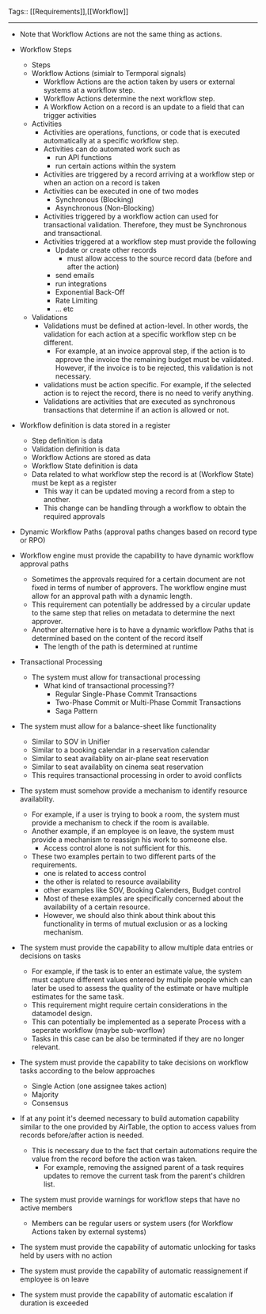 Tags:: [[Requirements]],[[Workflow]]
_________________
- Note that Workflow Actions are not the same thing as actions.

- Workflow Steps
	- Steps
	- Workflow Actions (simialr to Termporal signals)
		- Workflow Actions are the action taken by users or external systems at a workflow step.
		- Workflow Actions determine the next workflow step.
		- A Workflow Action on a record is an update to a field that can trigger activities
	- Activities
		- Activities are operations, functions, or code that is executed automatically at a specific workflow step.
		- Activities can do automated work such as
			- run API functions
			- run certain actions within the system
		- Activities are triggered by a record arriving at a workflow step or when an action on a record is taken
		- Activities can be executed in one of two modes
			- Synchronous (Blocking)
			- Asynchronous (Non-Blocking)
		- Activities triggered by a workflow action can used for transactional validation. Therefore, they must be Synchronous and transactional.
		- Activities triggered at a workflow step must provide the following
			- Update or create other records
				- must allow access to the source record data (before and after the action)
			- send emails
			- run integrations
			- Exponential Back-Off
			- Rate Limiting
			- ... etc
	- Validations
		- Validations must be defined at action-level. In other words, the validation for each action at a specific workflow step cn be different.
			- For example, at an invoice approval step, if the action is to approve the invoice the remaining budget must be validated. However, if the invoice is to be rejected, this validation is not necessary.
		- validations must be action specific. For example, if the selected action is to reject the record, there is no need to verify anything.
		- Validations are activities that are executed as synchronous transactions that determine if an action is allowed or not.


- Workflow definition is data stored in a register
	- Step definition is data
	- Validation definition is data
	- Workflow Actions are stored as data
	- Workflow State definition is data
	- Data related to what workflow step the record is at (Workflow State) must be kept as a register
		- This way it can be updated moving a record from a step to another.
		- This change can be handling through a workflow to obtain the required approvals


- Dynamic Workflow Paths (approval paths changes based on record type or RPO)
- Workflow engine must provide the capability to have dynamic workflow approval paths
	- Sometimes the approvals required for a certain document are not fixed in terms of number of approvers. The workflow engine must allow for an approval path with a dynamic length.
	- This requirement can potentially be addressed by a circular update to the same step that relies on metadata to determine the next approver.
	- Another alternative here is to have a dynamic workflow Paths that is determined based on the content of the record itself
		- The length of the path is determined at runtime

- Transactional Processing
	- The system must allow for transactional processing
		- What kind of transactional processing??
			- Regular Single-Phase Commit Transactions
			- Two-Phase Commit or Multi-Phase Commit Transactions
			- Saga Pattern

- The system must allow for a balance-sheet like functionality
	- Similar to SOV in Unifier
	- Similar to a booking calendar in a reservation calendar
	- Similar to seat availablity on air-plane seat reservation
	- Similar to seat availablity on cinema seat reservation
	- This requires transactional processing in order to avoid conflicts


- The system must somehow provide a mechanism to identify resource availablity.
	- For example, if a user is trying to book a room, the system must provide a mechanism to check if the room is available.
	- Another example, if an employee is on leave, the system must provide a mechanism to reassign his work to someone else.
		- Access control alone is not sufficient for this.
	- These two examples pertain to two different parts of the requirements.
		- one is related to access control
		- the other is related to resource availability
		- other examples like SOV, Booking Calenders, Budget control
		- Most of these examples are specifically concerned about the availability of a certain resource.
		- However, we should also think about think about this functionality in terms of mutual exclusion or as a locking mechanism.


- The system must provide the capability to allow multiple data entries or decisions on tasks
	- For example, if the task is to enter an estimate value, the system must capture different values entered by multiple people which can later be used to assess the quality of the estimate or have multiple estimates for the same task.
	- This requirement might require certain considerations in the datamodel design.
	- This can potentially be implemented as a seperate Process with a seperate workflow (maybe sub-worflow)
	- Tasks in this case can be also be terminated if they are no longer relevant.

- The system must provide the capability to take decisions on workflow tasks according to the below approaches
	- Single Action (one assignee takes action)
	- Majority
	- Consensus

- If at any point it's deemed necessary to build automation capability similar to the one provided by AirTable, the option to access values from records before/after action is needed.
	- This is necessary due to the fact that certain automations require the value from the record before the action was taken.
		- For example, removing the assigned parent of a task requires updates to remove the current task from the parent's children list.

- The system must provide warnings for workflow steps that have no active members
	- Members can be regular users or system users (for Workflow Actions taken by external systems)


- The system must provide the capability of automatic unlocking for tasks held by users with no action
- The system must provide the capability of automatic reassignement if employee is on leave
- The system must provide the capability of automatic escalation if duration is exceeded
